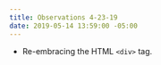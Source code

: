 ```yaml
---
title: Observations 4-23-19
date: 2019-05-14 13:59:00 -05:00
---
```


- Re-embracing the HTML `<div>` tag.
